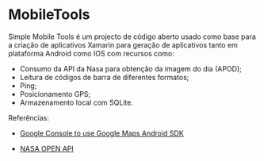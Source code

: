 # MobileTools

Simple Mobile Tools é um projecto de código aberto usado como base para a criação de aplicativos Xamarin para geração de aplicativos tanto em plataforma Android como IOS com recursos como:

- Consumo da API da Nasa para obtenção da imagem do dia (APOD);
- Leitura de códigos de barra de diferentes formatos;
- Ping;
- Posicionamento GPS;
- Armazenamento local com SQLite.

Referências:

- [Google Console to use Google Maps Android SDK](https://console.cloud.google.com/apis/credentials)

- [NASA OPEN API](https://api.nasa.gov/)
